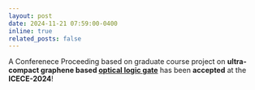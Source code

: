 ```yaml
---
layout: post
date: 2024-11-21 07:59:00-0400
inline: true
related_posts: false
---
```


A Conferenece Proceeding based on graduate course project on **ultra-compact graphene based [optical logic gate][link]** has been **accepted** at the **ICECE-2024**!

[link]: https://arpansur101.github.io/research/